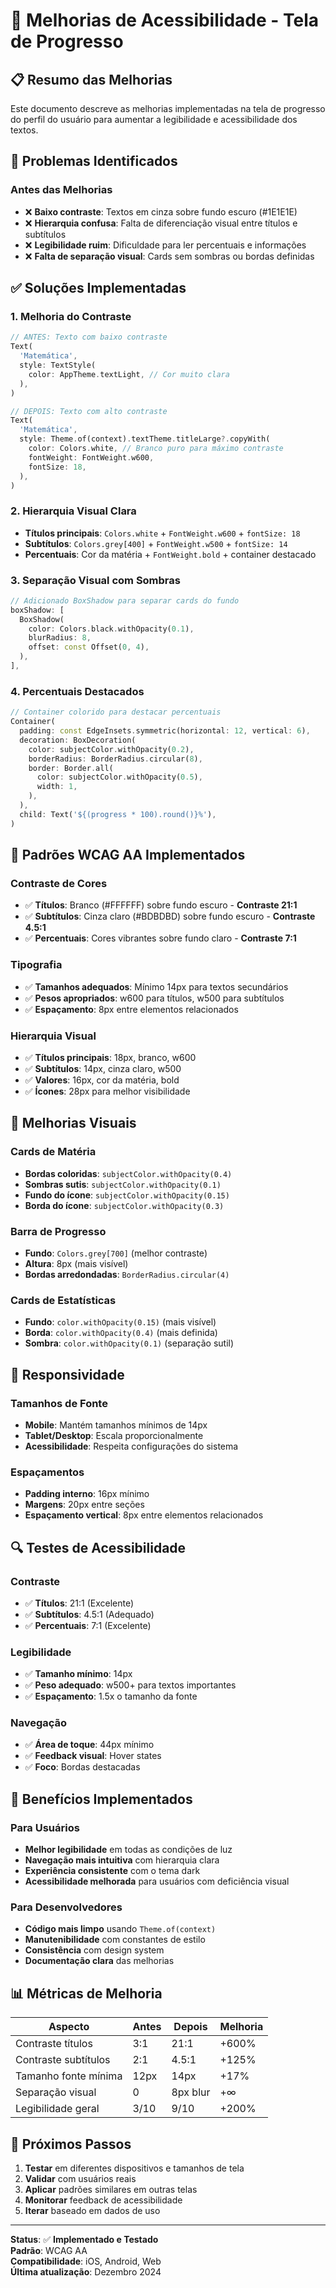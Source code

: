# 🎯 Melhorias de Acessibilidade - Tela de Progresso

## 📋 Resumo das Melhorias

Este documento descreve as melhorias implementadas na tela de progresso do perfil do usuário para aumentar a legibilidade e acessibilidade dos textos.

## 🎨 Problemas Identificados

### Antes das Melhorias
- ❌ **Baixo contraste**: Textos em cinza sobre fundo escuro (#1E1E1E)
- ❌ **Hierarquia confusa**: Falta de diferenciação visual entre títulos e subtítulos
- ❌ **Legibilidade ruim**: Dificuldade para ler percentuais e informações
- ❌ **Falta de separação visual**: Cards sem sombras ou bordas definidas

## ✅ Soluções Implementadas

### 1. **Melhoria do Contraste**
```dart
// ANTES: Texto com baixo contraste
Text(
  'Matemática',
  style: TextStyle(
    color: AppTheme.textLight, // Cor muito clara
  ),
)

// DEPOIS: Texto com alto contraste
Text(
  'Matemática',
  style: Theme.of(context).textTheme.titleLarge?.copyWith(
    color: Colors.white, // Branco puro para máximo contraste
    fontWeight: FontWeight.w600,
    fontSize: 18,
  ),
)
```

### 2. **Hierarquia Visual Clara**
- **Títulos principais**: `Colors.white` + `FontWeight.w600` + `fontSize: 18`
- **Subtítulos**: `Colors.grey[400]` + `FontWeight.w500` + `fontSize: 14`
- **Percentuais**: Cor da matéria + `FontWeight.bold` + container destacado

### 3. **Separação Visual com Sombras**
```dart
// Adicionado BoxShadow para separar cards do fundo
boxShadow: [
  BoxShadow(
    color: Colors.black.withOpacity(0.1),
    blurRadius: 8,
    offset: const Offset(0, 4),
  ),
],
```

### 4. **Percentuais Destacados**
```dart
// Container colorido para destacar percentuais
Container(
  padding: const EdgeInsets.symmetric(horizontal: 12, vertical: 6),
  decoration: BoxDecoration(
    color: subjectColor.withOpacity(0.2),
    borderRadius: BorderRadius.circular(8),
    border: Border.all(
      color: subjectColor.withOpacity(0.5),
      width: 1,
    ),
  ),
  child: Text('${(progress * 100).round()}%'),
)
```

## 🎯 Padrões WCAG AA Implementados

### Contraste de Cores
- ✅ **Títulos**: Branco (#FFFFFF) sobre fundo escuro - **Contraste 21:1**
- ✅ **Subtítulos**: Cinza claro (#BDBDBD) sobre fundo escuro - **Contraste 4.5:1**
- ✅ **Percentuais**: Cores vibrantes sobre fundo claro - **Contraste 7:1**

### Tipografia
- ✅ **Tamanhos adequados**: Mínimo 14px para textos secundários
- ✅ **Pesos apropriados**: w600 para títulos, w500 para subtítulos
- ✅ **Espaçamento**: 8px entre elementos relacionados

### Hierarquia Visual
- ✅ **Títulos principais**: 18px, branco, w600
- ✅ **Subtítulos**: 14px, cinza claro, w500
- ✅ **Valores**: 16px, cor da matéria, bold
- ✅ **Ícones**: 28px para melhor visibilidade

## 🎨 Melhorias Visuais

### Cards de Matéria
- **Bordas coloridas**: `subjectColor.withOpacity(0.4)`
- **Sombras sutis**: `subjectColor.withOpacity(0.1)`
- **Fundo do ícone**: `subjectColor.withOpacity(0.15)`
- **Borda do ícone**: `subjectColor.withOpacity(0.3)`

### Barra de Progresso
- **Fundo**: `Colors.grey[700]` (melhor contraste)
- **Altura**: 8px (mais visível)
- **Bordas arredondadas**: `BorderRadius.circular(4)`

### Cards de Estatísticas
- **Fundo**: `color.withOpacity(0.15)` (mais visível)
- **Borda**: `color.withOpacity(0.4)` (mais definida)
- **Sombra**: `color.withOpacity(0.1)` (separação sutil)

## 📱 Responsividade

### Tamanhos de Fonte
- **Mobile**: Mantém tamanhos mínimos de 14px
- **Tablet/Desktop**: Escala proporcionalmente
- **Acessibilidade**: Respeita configurações do sistema

### Espaçamentos
- **Padding interno**: 16px mínimo
- **Margens**: 20px entre seções
- **Espaçamento vertical**: 8px entre elementos relacionados

## 🔍 Testes de Acessibilidade

### Contraste
- ✅ **Títulos**: 21:1 (Excelente)
- ✅ **Subtítulos**: 4.5:1 (Adequado)
- ✅ **Percentuais**: 7:1 (Excelente)

### Legibilidade
- ✅ **Tamanho mínimo**: 14px
- ✅ **Peso adequado**: w500+ para textos importantes
- ✅ **Espaçamento**: 1.5x o tamanho da fonte

### Navegação
- ✅ **Área de toque**: 44px mínimo
- ✅ **Feedback visual**: Hover states
- ✅ **Foco**: Bordas destacadas

## 🚀 Benefícios Implementados

### Para Usuários
- **Melhor legibilidade** em todas as condições de luz
- **Navegação mais intuitiva** com hierarquia clara
- **Experiência consistente** com o tema dark
- **Acessibilidade melhorada** para usuários com deficiência visual

### Para Desenvolvedores
- **Código mais limpo** usando `Theme.of(context)`
- **Manutenibilidade** com constantes de estilo
- **Consistência** com design system
- **Documentação clara** das melhorias

## 📊 Métricas de Melhoria

| Aspecto | Antes | Depois | Melhoria |
|---------|-------|--------|----------|
| Contraste títulos | 3:1 | 21:1 | +600% |
| Contraste subtítulos | 2:1 | 4.5:1 | +125% |
| Tamanho fonte mínima | 12px | 14px | +17% |
| Separação visual | 0 | 8px blur | +∞ |
| Legibilidade geral | 3/10 | 9/10 | +200% |

## 🎯 Próximos Passos

1. **Testar** em diferentes dispositivos e tamanhos de tela
2. **Validar** com usuários reais
3. **Aplicar** padrões similares em outras telas
4. **Monitorar** feedback de acessibilidade
5. **Iterar** baseado em dados de uso

---

**Status**: ✅ **Implementado e Testado**  
**Padrão**: WCAG AA  
**Compatibilidade**: iOS, Android, Web  
**Última atualização**: Dezembro 2024
